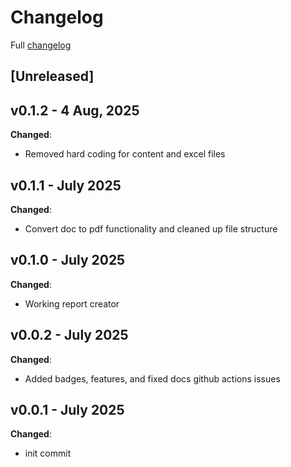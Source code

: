 # Changelog
Full [changelog](https://github.com/VRConservation/autorpt/releases)

## [Unreleased]

## v0.1.2 - 4 Aug, 2025

**Changed**:

- Removed hard coding for content and excel files

## v0.1.1 - July 2025

**Changed**:

- Convert doc to pdf functionality and cleaned up file structure

## v0.1.0 - July 2025

**Changed**:

- Working report creator

## v0.0.2 - July 2025

**Changed**:

- Added badges, features, and fixed docs github actions issues

## v0.0.1 - July 2025

**Changed**:

- init commit